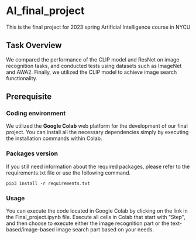 # AI_final_project
This is the final project for 2023 spring Artificial Intelligence course in NYCU



## Task Overview
We compared the performance of the CLIP model and ResNet on image recognition tasks, and conducted tests using datasets such as ImageNet and AWA2. Finally, we utilized the CLIP model to achieve image search functionality.



## Prerequisite


### Coding environment
We utilized the __Google Colab__ web platform for the development of our final project. You can install all the necessary dependencies simply by executing the installation commands within Colab.


### Packages version
If you still need information about the required packages, please refer to the requirements.txt file or use the following command.
```
pip3 install -r requirements.txt
```


### Usage
You can execute the code located in Google Colab by clicking on the link in the Final_project.ipynb file. Execute all cells in Colab that start with "Step", and then choose to execute either the image recognition part or the text-based/image-based image search part based on your needs.
